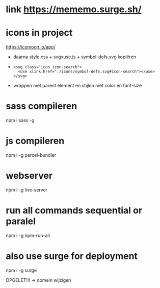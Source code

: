# link https://mememo.surge.sh/

# icons in project

https://icomoon.io/app/

- daarna style.css + svgxuse.js + symbol-defs.svg kopiëren
-     <svg class="icon icon-search">
        <use xlink:href="./icons/symbol-defs.svg#icon-search"></use>
      </svg>

- wrappen met parent element en stijlen met color en font-size

# sass compileren

npm i sass -g

# js compileren

npm i -g parcel-bundler

# webserver

npm i -g live-server

# run all commands sequential or paralel

npm i -g npm-run-all

# also use surge for deployment

npm i -g surge

OPGELET!!! => domein wijzigen
